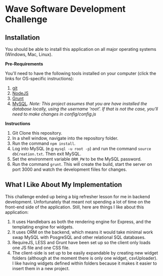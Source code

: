 # Wave Software Development Challenge

## Installation

You should be able to install this application on all major operating systems (Windows, Mac, Linux).

**Pre-Requirements**

You'll need to have the following tools installed on your computer (click the links for OS-specific instructions):

1. [git](http://git-scm.com/downloads)
2. [NodeJS](http://nodejs.org/download/)
3. [Grunt](http://gruntjs.com/getting-started)
4. [MySQL](http://dev.mysql.com/downloads/). *Note: This project assumes that you are have installed the database locally, using the username 'root'. If that is not the case, you'll need to make changes in config/config.js*


**Instructions**

1. Git Clone this repository.
2. In a shell window, navigate into the repository folder.
3. Run the command `npm install`.
4. Log into MySQL (e.g `mysql -u root -p`) and run the command `source dbCreation.txt`. Then exit MySQL.
5. Set the environment variable `ORM_PW` to be the MySQL password.
6. Run the command `grunt`. This will create the build, start the server on port 3000 and watch the development fiiles for changes.


## What I Like About My Implementation

This challenge ended up being a big refresher lesson for me in backend development. Unfortunately that meant not spending a lot of time on the front-end side of the application. Still, here are things I like about this application:

1. It uses Handlebars as both the rendering engine for Express, and the templating engine for widgets.
2. It uses ORM on the backend, which means it would take minimal work swap MySQL with PosgreSQL and other relational SQL databases.
3. RequireJS, LESS and Grunt have been set up so the client only loads one JS file and one CSS file.
4. The client-side is set up to be easily expandable by creating new widget folders (although at the moment there is only one widget, csvUploader). I like having widgets defined within folders because it makes it easier to insert them in a new project.

